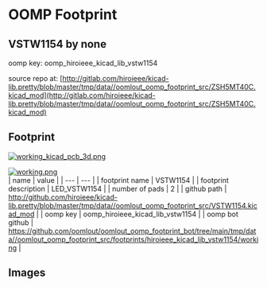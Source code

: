 # OOMP Footprint  
## VSTW1154  by none  
  
oomp key: oomp_hiroieee_kicad_lib_vstw1154  
  
source repo at: [http://gitlab.com/hiroieee/kicad-lib.pretty/blob/master/tmp/data//oomlout_oomp_footprint_src/ZSH5MT40C.kicad_mod](http://gitlab.com/hiroieee/kicad-lib.pretty/blob/master/tmp/data//oomlout_oomp_footprint_src/ZSH5MT40C.kicad_mod)  
## Footprint  
  
[![working_kicad_pcb_3d.png](working_kicad_pcb_3d_600.png)](working_kicad_pcb_3d.png)  
  
[![working.png](working_600.png)](working.png)  
| name | value | 
| --- | --- | 
| footprint name | VSTW1154 | 
| footprint description | LED_VSTW1154 | 
| number of pads | 2 | 
| github path | http://github.com/hiroieee/kicad-lib.pretty/blob/master/tmp/data//oomlout_oomp_footprint_src/VSTW1154.kicad_mod | 
| oomp key | oomp_hiroieee_kicad_lib_vstw1154 | 
| oomp bot github | https://github.com/oomlout/oomlout_oomp_footprint_bot/tree/main/tmp/data//oomlout_oomp_footprint_src/footprints/hiroieee_kicad_lib_vstw1154/working | 
## Images  
